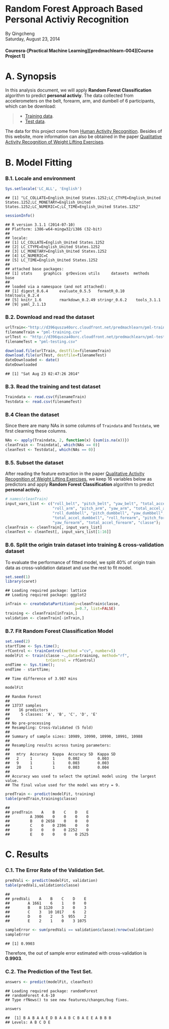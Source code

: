 # Random Forest Approach Based Personal Activiy Recognition
By Qingcheng  
Saturday, August 23, 2014  

#### Couresra-[Practical Machine Learning][predmachlearn-004][Course Project 1]

# A. Synopsis
In this analysis document, we will apply **Random Forest Classification** algorithm to predict **personal activiy**. The data collected from accelerometers on the belt, forearm, arm, and dumbell of 6 participants, which can be download:

> * [Training data][1].
> * [Test data][2].

The data for this project come from [Human Activity Recognition][3]. Besides of this website, more information can also be obtained in the paper [Qualitative Activity Recognition of Weight Lifting Exercises][4].


# B. Model Fitting

### B.1. Locale and environment


```r
Sys.setlocale('LC_ALL', 'English')
```

```
## [1] "LC_COLLATE=English_United States.1252;LC_CTYPE=English_United States.1252;LC_MONETARY=English_United States.1252;LC_NUMERIC=C;LC_TIME=English_United States.1252"
```

```r
sessionInfo()
```

```
## R version 3.1.1 (2014-07-10)
## Platform: i386-w64-mingw32/i386 (32-bit)
## 
## locale:
## [1] LC_COLLATE=English_United States.1252 
## [2] LC_CTYPE=English_United States.1252   
## [3] LC_MONETARY=English_United States.1252
## [4] LC_NUMERIC=C                          
## [5] LC_TIME=English_United States.1252    
## 
## attached base packages:
## [1] stats     graphics  grDevices utils     datasets  methods   base     
## 
## loaded via a namespace (and not attached):
## [1] digest_0.6.4     evaluate_0.5.5   formatR_0.10     htmltools_0.2.4 
## [5] knitr_1.6        rmarkdown_0.2.49 stringr_0.6.2    tools_3.1.1     
## [9] yaml_2.1.13
```

### B.2. Download and read the dataset

```r
urlTrain<-"http://d396qusza40orc.cloudfront.net/predmachlearn/pml-training.csv"
filenameTrain = "pml-training.csv"
urlTest <- "http://d396qusza40orc.cloudfront.net/predmachlearn/pml-testing.csv"
filenameTest = "pml-testing.csv"

download.file(urlTrain, destfile=filenameTrain)
download.file(urlTest, destfile=filenameTest)
dateDownloaded <- date()
dateDownloaded
```

```
## [1] "Sat Aug 23 02:47:26 2014"
```


### B.3. Read the training and test dataset

```r
Traindata <- read.csv(filenameTrain)
Testdata <- read.csv(filenameTest)
```

### B.4 Clean the dataset
Since there are many NAs in some columns of `Traindata` and `Testdata`, we first clearning these columns.

```r
NAs <- apply(Traindata, 2, function(x) {sum(is.na(x))})
cleanTrain <- Traindata[, which(NAs == 0)]
cleanTest <- Testdata[, which(NAs == 0)]
```

### B.5. Subset the dataset
After reading the feature extraction in the paper [Qualitative Activity Recognition of Weight Lifting Exercises][4], we keep 16 variables below as predictors and apply **Random Forest Classification** algorithm to predict **personal activiy**.

```r
# names(cleanTrain)
input_vars_list <- c("roll_belt", "pitch_belt", "yaw_belt", "total_accel_belt", 
                     "roll_arm", "pitch_arm", "yaw_arm", "total_accel_arm", 
                     "roll_dumbbell", "pitch_dumbbell", "yaw_dumbbell", 
                     "total_accel_dumbbell", "roll_forearm", "pitch_forearm", 
                     "yaw_forearm", "total_accel_forearm", "classe");
cleanTrain <- cleanTrain[, input_vars_list]
cleanTest <- cleanTest[, input_vars_list[1:16]]
```

### B.6. Split the origin train dataset into training & cross-validation dataset 
To evaluate the performance of fitted model, we split 40% of origin train data as cross-validation dataset and use the rest to fit model.

```r
set.seed(1)
library(caret)
```

```
## Loading required package: lattice
## Loading required package: ggplot2
```

```r
inTrain <- createDataPartition(y=cleanTrain$classe,
                               p=0.7, list=FALSE)
training <- cleanTrain[inTrain,]
validation <- cleanTrain[-inTrain,]
```

### B.7. Fit Random Forest Classification Model

```r
set.seed(2)
startTime <- Sys.time();
rfControl <- trainControl(method ="cv", number=5)
modelFit <- train(classe ~.,data=training, method="rf",
                  trControl = rfControl)
endTime <- Sys.time();
endTime - startTime;
```

```
## Time difference of 3.987 mins
```

```r
modelFit
```

```
## Random Forest 
## 
## 13737 samples
##    16 predictors
##     5 classes: 'A', 'B', 'C', 'D', 'E' 
## 
## No pre-processing
## Resampling: Cross-Validated (5 fold) 
## 
## Summary of sample sizes: 10989, 10990, 10990, 10991, 10988 
## 
## Resampling results across tuning parameters:
## 
##   mtry  Accuracy  Kappa  Accuracy SD  Kappa SD
##   2     1         1      0.002        0.003   
##   9     1         1      0.003        0.003   
##   20    1         1      0.003        0.004   
## 
## Accuracy was used to select the optimal model using  the largest value.
## The final value used for the model was mtry = 9.
```

```r
predTrain <- predict(modelFit, training)
table(predTrain,training$classe)
```

```
##          
## predTrain    A    B    C    D    E
##         A 3906    0    0    0    0
##         B    0 2658    0    0    0
##         C    0    0 2396    0    0
##         D    0    0    0 2252    0
##         E    0    0    0    0 2525
```

# C. Results

### C.1. The Error Rate of the Validation Set.

```r
predVali <- predict(modelFit, validation)
table(predVali,validation$classe)
```

```
##         
## predVali    A    B    C    D    E
##        A 1661    6    1    0    0
##        B    8 1120    3    0    3
##        C    3   10 1017    6    2
##        D    0    2    5  955    2
##        E    2    1    0    3 1075
```

```r
sampleError <- sum(predVali == validation$classe)/nrow(validation)
sampleError
```

```
## [1] 0.9903
```
Therefore, the out of sample error estimated with cross-validation is **0.9903**.

### C.2. The Prediction of the Test Set.

```r
answers <- predict(modelFit, cleanTest)
```

```
## Loading required package: randomForest
## randomForest 4.6-10
## Type rfNews() to see new features/changes/bug fixes.
```

```r
answers
```

```
##  [1] B A B A A E D B A A B C B A E E A B B B
## Levels: A B C D E
```


[1]:https://d396qusza40orc.cloudfront.net/predmachlearn/pml-training.csv
[2]:https://d396qusza40orc.cloudfront.net/predmachlearn/pml-testing.csv
[3]:http://groupware.les.inf.puc-rio.br/har
[4]:http://groupware.les.inf.puc-rio.br/public/papers/2013.Velloso.QAR-WLE.pdf

